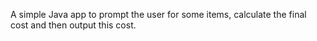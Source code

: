 A simple Java app to prompt the user for some items, calculate the final cost and then output this cost.
